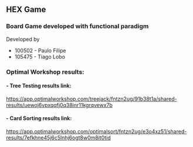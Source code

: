 ## HEX Game

### Board Game developed with functional paradigm

Developed by
- 100502 - Paulo Filipe
- 105475 - Tiago Lobo

### Optimal Workshop results:

#### - Tree Testing results link:
https://app.optimalworkshop.com/treejack/fntzn2ug/91b38t1a/shared-results/uewoj6vpxqqfj0q38inr11kgrqvewx7b

#### - Card Sorting results link:
https://app.optimalworkshop.com/optimalsort/fntzn2ug/e3o4xz51/shared-results/7efkhne45j6c5lnhj6ogt8w0m8it0tid